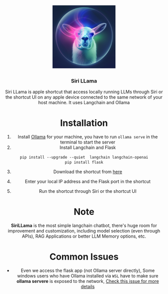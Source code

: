 <div align = "center">
<h1>
    <img src = "https://github.com/0ssamaak0/SiriLLama/blob/main/icon.png?raw=true" width = 200 height = 200>
<br>

</h1>

<h3>
Siri LLama
</h3>

Siri LLama is apple shortcut that access locally running LLMs through Siri or the shortcut UI on any apple device connected to the same network of your host machine. It uses Langchain and Ollama

# Installation
1. Install [Ollama](https://ollama.com/) for your machine, you have to run `ollama serve` in the terminal to start the server
2. Install Langchain and Flask
```
pip install --upgrade --quiet  langchain langchain-openai
pip install flask
```
3. Download the shortcut from [here](https://www.icloud.com/shortcuts/4dd1bb0d7bda4314926adcd3ffdfd80d)

4. Enter your local IP address and the Flask port in the shortcut

5. Run the shortcut through Siri or the shortcut UI

# Note
**SiriLLama** is the most simple langchain chatbot, there's huge room for improvement and customization, including model selection (even through APIs), RAG Applications or better LLM Memory options, etc.

# Common Issues
- Even we access the flask app (not Ollama server directly), Some windows users who have Ollama installed via `WSL` have to make sure **ollama servere** is exposed to the network, [Check this issue for more details](https://github.com/ollama/ollama/issues/1431)


